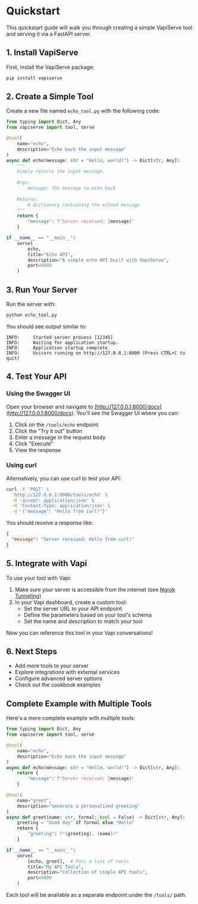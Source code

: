# Quickstart

This quickstart guide will walk you through creating a simple VapiServe tool and serving it via a FastAPI server.

## 1. Install VapiServe

First, install the VapiServe package:

```bash
pip install vapiserve
```

## 2. Create a Simple Tool

Create a new file named `echo_tool.py` with the following code:

```python
from typing import Dict, Any
from vapiserve import tool, serve

@tool(
    name="echo",
    description="Echo back the input message"
)
async def echo(message: str = "Hello, world!") -> Dict[str, Any]:
    """
    Simply returns the input message.
    
    Args:
        message: The message to echo back
        
    Returns:
        A dictionary containing the echoed message
    """
    return {
        "message": f"Server received: {message}"
    }

if __name__ == "__main__":
    serve(
        echo,
        title="Echo API",
        description="A simple echo API built with VapiServe",
        port=8000
    )
```

## 3. Run Your Server

Run the server with:

```bash
python echo_tool.py
```

You should see output similar to:

```
INFO:     Started server process [12345]
INFO:     Waiting for application startup.
INFO:     Application startup complete.
INFO:     Uvicorn running on http://127.0.0.1:8000 (Press CTRL+C to quit)
```

## 4. Test Your API

### Using the Swagger UI

Open your browser and navigate to [http://127.0.0.1:8000/docs](http://127.0.0.1:8000/docs). You'll see the Swagger UI where you can:

1. Click on the `/tools/echo` endpoint
2. Click the "Try it out" button
3. Enter a message in the request body
4. Click "Execute"
5. View the response

### Using curl

Alternatively, you can use curl to test your API:

```bash
curl -X 'POST' \
  'http://127.0.0.1:8000/tools/echo' \
  -H 'accept: application/json' \
  -H 'Content-Type: application/json' \
  -d '{"message": "Hello from curl!"}'
```

You should receive a response like:

```json
{
  "message": "Server received: Hello from curl!"
}
```

## 5. Integrate with Vapi

To use your tool with Vapi:

1. Make sure your server is accessible from the internet (see [Ngrok Tunneling](../deployment/ngrok.md))
2. In your Vapi dashboard, create a custom tool:
   - Set the server URL to your API endpoint
   - Define the parameters based on your tool's schema
   - Set the name and description to match your tool

Now you can reference this tool in your Vapi conversations!

## 6. Next Steps

- Add more tools to your server
- Explore integrations with external services
- Configure advanced server options
- Check out the cookbook examples

## Complete Example with Multiple Tools

Here's a more complete example with multiple tools:

```python
from typing import Dict, Any
from vapiserve import tool, serve

@tool(
    name="echo",
    description="Echo back the input message"
)
async def echo(message: str = "Hello, world!") -> Dict[str, Any]:
    return {
        "message": f"Server received: {message}"
    }

@tool(
    name="greet",
    description="Generate a personalized greeting"
)
async def greet(name: str, formal: bool = False) -> Dict[str, Any]:
    greeting = "Good day" if formal else "Hello"
    return {
        "greeting": f"{greeting}, {name}!"
    }

if __name__ == "__main__":
    serve(
        [echo, greet],  # Pass a list of tools
        title="My API Tools",
        description="Collection of simple API tools",
        port=8000
    )
```

Each tool will be available as a separate endpoint under the `/tools/` path. 